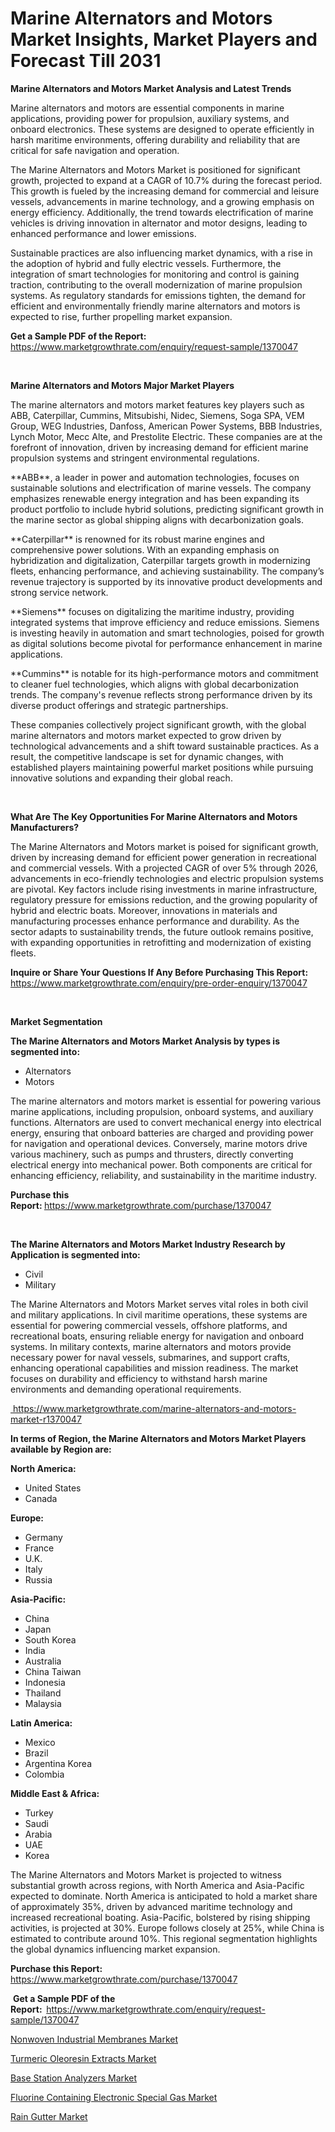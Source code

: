 <p><h1>Marine Alternators and Motors Market Insights, Market Players and Forecast Till 2031</h1></p><p><strong>Marine Alternators and Motors Market Analysis and Latest Trends</strong></p>
<p><p>Marine alternators and motors are essential components in marine applications, providing power for propulsion, auxiliary systems, and onboard electronics. These systems are designed to operate efficiently in harsh maritime environments, offering durability and reliability that are critical for safe navigation and operation.</p><p>The Marine Alternators and Motors Market is positioned for significant growth, projected to expand at a CAGR of 10.7% during the forecast period. This growth is fueled by the increasing demand for commercial and leisure vessels, advancements in marine technology, and a growing emphasis on energy efficiency. Additionally, the trend towards electrification of marine vehicles is driving innovation in alternator and motor designs, leading to enhanced performance and lower emissions.</p><p>Sustainable practices are also influencing market dynamics, with a rise in the adoption of hybrid and fully electric vessels. Furthermore, the integration of smart technologies for monitoring and control is gaining traction, contributing to the overall modernization of marine propulsion systems. As regulatory standards for emissions tighten, the demand for efficient and environmentally friendly marine alternators and motors is expected to rise, further propelling market expansion.</p></p>
<p><strong>Get a Sample PDF of the Report:&nbsp;</strong> <a href="https://www.marketgrowthrate.com/enquiry/request-sample/1370047">https://www.marketgrowthrate.com/enquiry/request-sample/1370047</a></p>
<p>&nbsp;</p>
<p><strong>Marine Alternators and Motors Major Market Players</strong></p>
<p><p>The marine alternators and motors market features key players such as ABB, Caterpillar, Cummins, Mitsubishi, Nidec, Siemens, Soga SPA, VEM Group, WEG Industries, Danfoss, American Power Systems, BBB Industries, Lynch Motor, Mecc Alte, and Prestolite Electric. These companies are at the forefront of innovation, driven by increasing demand for efficient marine propulsion systems and stringent environmental regulations.</p><p>**ABB**, a leader in power and automation technologies, focuses on sustainable solutions and electrification of marine vessels. The company emphasizes renewable energy integration and has been expanding its product portfolio to include hybrid solutions, predicting significant growth in the marine sector as global shipping aligns with decarbonization goals.</p><p>**Caterpillar** is renowned for its robust marine engines and comprehensive power solutions. With an expanding emphasis on hybridization and digitalization, Caterpillar targets growth in modernizing fleets, enhancing performance, and achieving sustainability. The company’s revenue trajectory is supported by its innovative product developments and strong service network.</p><p>**Siemens** focuses on digitalizing the maritime industry, providing integrated systems that improve efficiency and reduce emissions. Siemens is investing heavily in automation and smart technologies, poised for growth as digital solutions become pivotal for performance enhancement in marine applications.</p><p>**Cummins** is notable for its high-performance motors and commitment to cleaner fuel technologies, which aligns with global decarbonization trends. The company's revenue reflects strong performance driven by its diverse product offerings and strategic partnerships.</p><p>These companies collectively project significant growth, with the global marine alternators and motors market expected to grow driven by technological advancements and a shift toward sustainable practices. As a result, the competitive landscape is set for dynamic changes, with established players maintaining powerful market positions while pursuing innovative solutions and expanding their global reach.</p></p>
<p>&nbsp;</p>
<p><strong>What Are The Key Opportunities For Marine Alternators and Motors Manufacturers?</strong></p>
<p><p>The Marine Alternators and Motors market is poised for significant growth, driven by increasing demand for efficient power generation in recreational and commercial vessels. With a projected CAGR of over 5% through 2026, advancements in eco-friendly technologies and electric propulsion systems are pivotal. Key factors include rising investments in marine infrastructure, regulatory pressure for emissions reduction, and the growing popularity of hybrid and electric boats. Moreover, innovations in materials and manufacturing processes enhance performance and durability. As the sector adapts to sustainability trends, the future outlook remains positive, with expanding opportunities in retrofitting and modernization of existing fleets.</p></p>
<p><strong>Inquire or Share Your Questions If Any Before Purchasing This Report:</strong> <a href="https://www.marketgrowthrate.com/enquiry/pre-order-enquiry/1370047">https://www.marketgrowthrate.com/enquiry/pre-order-enquiry/1370047</a></p>
<p>&nbsp;</p>
<p><strong>Market Segmentation</strong></p>
<p><strong>The Marine Alternators and Motors Market Analysis by types is segmented into:</strong></p>
<p><ul><li>Alternators</li><li>Motors</li></ul></p>
<p><p>The marine alternators and motors market is essential for powering various marine applications, including propulsion, onboard systems, and auxiliary functions. Alternators are used to convert mechanical energy into electrical energy, ensuring that onboard batteries are charged and providing power for navigation and operational devices. Conversely, marine motors drive various machinery, such as pumps and thrusters, directly converting electrical energy into mechanical power. Both components are critical for enhancing efficiency, reliability, and sustainability in the maritime industry.</p></p>
<p><strong>Purchase this Report:&nbsp;</strong><a href="https://www.marketgrowthrate.com/purchase/1370047">https://www.marketgrowthrate.com/purchase/1370047</a></p>
<p>&nbsp;</p>
<p><strong>The Marine Alternators and Motors Market Industry Research by Application is segmented into:</strong></p>
<p><ul><li>Civil</li><li>Military</li></ul></p>
<p><p>The Marine Alternators and Motors Market serves vital roles in both civil and military applications. In civil maritime operations, these systems are essential for powering commercial vessels, offshore platforms, and recreational boats, ensuring reliable energy for navigation and onboard systems. In military contexts, marine alternators and motors provide necessary power for naval vessels, submarines, and support crafts, enhancing operational capabilities and mission readiness. The market focuses on durability and efficiency to withstand harsh marine environments and demanding operational requirements.</p></p>
<p><a href="https://www.marketgrowthrate.com/marine-alternators-and-motors-market-r1370047">&nbsp;https://www.marketgrowthrate.com/marine-alternators-and-motors-market-r1370047</a></p>
<p><strong>In terms of Region, the Marine Alternators and Motors Market Players available by Region are:</strong></p>
<p>
    <p> <strong> North America: </strong>
        <ul>
            <li>United States</li>
            <li>Canada</li>
        </ul>
        </p> 
    <p> <strong> Europe: </strong>
        <ul>
            <li>Germany</li>
            <li>France</li>
            <li>U.K.</li>
            <li>Italy</li>
            <li>Russia</li>
        </ul>
        </p> 
    <p> <strong> Asia-Pacific: </strong>
        <ul>
            <li>China</li>
            <li>Japan</li>
            <li>South Korea</li>
            <li>India</li>
            <li>Australia</li>
            <li>China Taiwan</li>
            <li>Indonesia</li>
            <li>Thailand</li>
            <li>Malaysia</li>
        </ul>
        </p> 
    <p> <strong> Latin America: </strong>
        <ul>
            <li>Mexico</li>
            <li>Brazil</li>
            <li>Argentina Korea</li>
            <li>Colombia</li>
        </ul>
        </p> 
    <p> <strong> Middle East & Africa: </strong>
        <ul>
            <li>Turkey</li>
            <li>Saudi</li>
            <li>Arabia</li>
            <li>UAE</li>
            <li>Korea</li>
        </ul>
    </p>
    </p>
<p><p>The Marine Alternators and Motors Market is projected to witness substantial growth across regions, with North America and Asia-Pacific expected to dominate. North America is anticipated to hold a market share of approximately 35%, driven by advanced maritime technology and increased recreational boating. Asia-Pacific, bolstered by rising shipping activities, is projected at 30%. Europe follows closely at 25%, while China is estimated to contribute around 10%. This regional segmentation highlights the global dynamics influencing market expansion.</p></p>
<p><strong>Purchase this Report: </strong><a href="https://www.marketgrowthrate.com/purchase/1370047">https://www.marketgrowthrate.com/purchase/1370047</a></p>
<p>&nbsp;<strong>Get a Sample PDF of the Report:&nbsp;&nbsp;</strong><a href="https://www.marketgrowthrate.com/enquiry/request-sample/1370047">https://www.marketgrowthrate.com/enquiry/request-sample/1370047</a></p>
<p><strong></strong></p>
<p><p><a href="https://medium.com/@eiehrdy77/nonwoven-industrial-membranes-market-size-by-type-spiral-wound-hollow-fiber-tubular-others-by-a0f1947652e4?postPublishedType=repub">Nonwoven Industrial Membranes Market</a></p><p><a href="https://issuu.com/reportprime-2/docs/turmeric-oleoresin-extracts-market-_da2b69ec0e14e5">Turmeric Oleoresin Extracts Market</a></p><p><a href="https://github.com/gdfhhhj/Market-Research-Report-List-6/blob/main/base-station-analyzers-market.md">Base Station Analyzers Market</a></p><p><a href="https://issuu.com/reportprime-2/docs/fluorine-containing-electronic-spec_51bda7bce511cf">Fluorine Containing Electronic Special Gas Market</a></p><p><a href="https://medium.com/@eiehrdy77/what-are-the-current-and-future-prospects-for-the-rain-gutter-market-1080c7520972">Rain Gutter Market</a></p></p>